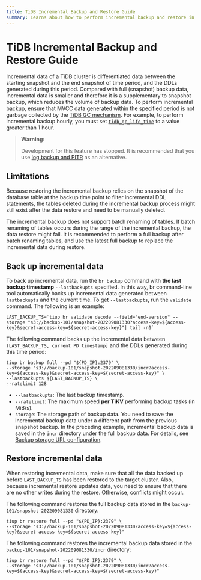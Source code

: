 ```yaml
---
title: TiDB Incremental Backup and Restore Guide
summary: Learns about how to perform incremental backup and restore in TiDB.
---
```


# TiDB Incremental Backup and Restore Guide

Incremental data of a TiDB cluster is differentiated data between the starting snapshot and the end snapshot of time period, and the DDLs generated during this period. Compared with full (snapshot) backup data, incremental data is smaller and therefore it is a supplementary to snapshot backup, which reduces the volume of backup data. To perform incremental backup, ensure that MVCC data generated within the specified period is not garbage collected by the [TiDB GC mechanism](/garbage-collection-overview.md). For example, to perform incremental backup hourly, you must set [`tidb_gc_life_time`](/system-variables.md#tidb_gc_life_time-new-in-v50) to a value greater than 1 hour.

> **Warning:**
>
> Development for this feature has stopped. It is recommended that you use [log backup and PITR](/br/br-pitr-guide.md) as an alternative.

## Limitations

Because restoring the incremental backup relies on the snapshot of the database table at the backup time point to filter incremental DDL statements, the tables deleted during the incremental backup process might still exist after the data restore and need to be manually deleted.

The incremental backup does not support batch renaming of tables. If batch renaming of tables occurs during the range of the incremental backup, the data restore might fail. It is recommended to perform a full backup after batch renaming tables, and use the latest full backup to replace the incremental data during restore.

## Back up incremental data

To back up incremental data, run the `br backup` command with **the last backup timestamp** `--lastbackupts` specified. In this way, br command-line tool automatically backs up incremental data generated between `lastbackupts` and the current time. To get `--lastbackupts`, run the `validate` command. The following is an example:

```shell
LAST_BACKUP_TS=`tiup br validate decode --field="end-version" --storage "s3://backup-101/snapshot-202209081330?access-key=${access-key}&secret-access-key=${secret-access-key}"| tail -n1`
```

The following command backs up the incremental data between `(LAST_BACKUP_TS, current PD timestamp]` and the DDLs generated during this time period:

```shell
tiup br backup full --pd "${PD_IP}:2379" \
--storage "s3://backup-101/snapshot-202209081330/incr?access-key=${access-key}&secret-access-key=${secret-access-key}" \
--lastbackupts ${LAST_BACKUP_TS} \
--ratelimit 128
```

- `--lastbackupts`: The last backup timestamp.
- `--ratelimit`: The maximum speed **per TiKV** performing backup tasks (in MiB/s).
- `storage`: The storage path of backup data. You need to save the incremental backup data under a different path from the previous snapshot backup. In the preceding example, incremental backup data is saved in the `incr` directory under the full backup data. For details, see [Backup storage URL configuration](/br/backup-and-restore-storages.md#url-format).

## Restore incremental data

When restoring incremental data, make sure that all the data backed up before `LAST_BACKUP_TS` has been restored to the target cluster. Also, because incremental restore updates data, you need to ensure that there are no other writes during the restore. Otherwise, conflicts might occur.

The following command restores the full backup data stored in the `backup-101/snapshot-202209081330` directory:

```shell
tiup br restore full --pd "${PD_IP}:2379" \
--storage "s3://backup-101/snapshot-202209081330?access-key=${access-key}&secret-access-key=${secret-access-key}"
```

The following command restores the incremental backup data stored in the `backup-101/snapshot-202209081330/incr` directory:

```shell
tiup br restore full --pd "${PD_IP}:2379" \
--storage "s3://backup-101/snapshot-202209081330/incr?access-key=${access-key}&secret-access-key=${secret-access-key}"
```
